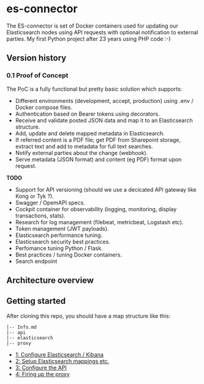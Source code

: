 # es-connector
The ES-connector is set of Docker containers used for updating our Elasticsearch nodes using API requests with optional notification to external parties. My first Python project after 23 years using PHP code :-) 

## Version history

### 0.1 Proof of Concept
The PoC is a fully functional but pretty basic solution which supports:

- Different environments (development, accept, production) using .env / Docker compose files.
- Authentication based on Bearer tokens using decorators.
- Receive and validate posted JSON data and map it to an Elasticsearch structure.
- Add, update and delete mapped metadata in Elasticsearch.
- If referred content is a PDF file; get PDF from Sharepoint storage, extract text and add to metadata for full text searches.
- Notify external parties about the change (webhook).
- Serve metadata (JSON format) and content (eg PDF) format upon request.

**TODO**

- Support for API versioning (should we use a decicated API gateway like Kong or Tyk ?).
- Swagger / OpemAPI specs.
- Cockpit container for observability (logging, monitoring, display transactions, stats).
- Research for log management (filebeat, metricbeat, Logstash etc).
- Token management (JWT payloads).
- Elasticsearch performance tuning.
- Elasticsearch security best practices.
- Perfomance tuning Python / Flask.
- Best practices / tuning Docker containers.
- Search endpoint

## Architecture overview

## Getting started
After cloning this repo, you should have a map structure like this:

```
|-- Info.md
|-- api
|-- elasticsearch
|-- proxy
```

- [1: Configure Elasticsearch / Kibana](https://github.com/ProvincieZeeland/es-connector/wiki/1:-Configure-Elasticsearch--&-Kibana-nodes)
- [2: Setup Elasticsearch mappings etc.](https://github.com/ProvincieZeeland/es-connector/wiki/2:-Setup-Elasticsearch-mappings-etc.)
- [3: Configure the API](https://github.com/ProvincieZeeland/es-connector/wiki/3:-Configure-the-API)
- [4: Firing up the proxy](https://github.com/ProvincieZeeland/es-connector/wiki/4:-Firing-up-the-proxy)

